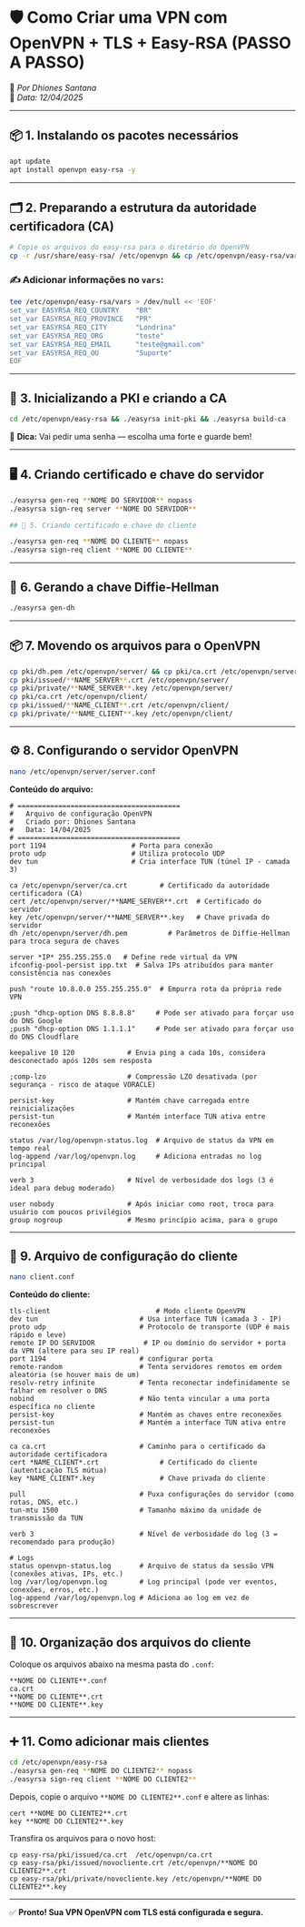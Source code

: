 # 🛡️ Como Criar uma VPN com OpenVPN + TLS + Easy-RSA (PASSO A PASSO)

🎥 _Por Dhiones Santana_  
📆 _Data: 12/04/2025_

---

## 📦 1. Instalando os pacotes necessários

```bash
apt update
apt install openvpn easy-rsa -y
```

---

## 🗂️ 2. Preparando a estrutura da autoridade certificadora (CA)

```bash
# Copie os arquivos do easy-rsa para o diretório do OpenVPN
cp -r /usr/share/easy-rsa/ /etc/openvpn && cp /etc/openvpn/easy-rsa/vars.example /etc/openvpn/easy-rsa/vars
```

### ✍️ Adicionar informações no `vars`:

```bash
tee /etc/openvpn/easy-rsa/vars > /dev/null << 'EOF'
set_var EASYRSA_REQ_COUNTRY    "BR"
set_var EASYRSA_REQ_PROVINCE   "PR"
set_var EASYRSA_REQ_CITY       "Londrina"
set_var EASYRSA_REQ_ORG        "teste"
set_var EASYRSA_REQ_EMAIL      "teste@gmail.com"
set_var EASYRSA_REQ_OU         "Suporte"
EOF
```

---

## 🔐 3. Inicializando a PKI e criando a CA

```bash
cd /etc/openvpn/easy-rsa && ./easyrsa init-pki && ./easyrsa build-ca
```

📝 **Dica:** Vai pedir uma senha — escolha uma forte e guarde bem!

---

## 🖥️ 4. Criando certificado e chave do servidor

```bash
./easyrsa gen-req **NOME DO SERVIDOR** nopass
./easyrsa sign-req server **NOME DO SERVIDOR** 

## 👤 5. Criando certificado e chave do cliente

./easyrsa gen-req **NOME DO CLIENTE** nopass
./easyrsa sign-req client **NOME DO CLIENTE**
```
---

## 📁 6. Gerando a chave Diffie-Hellman

```bash
./easyrsa gen-dh
```

---

## 📦 7. Movendo os arquivos para o OpenVPN

```bash
cp pki/dh.pem /etc/openvpn/server/ && cp pki/ca.crt /etc/openvpn/server/
cp pki/issued/**NAME_SERVER**.crt /etc/openvpn/server/
cp pki/private/**NAME_SERVER**.key /etc/openvpn/server/
cp pki/ca.crt /etc/openvpn/client/
cp pki/issued/**NAME_CLIENT**.crt /etc/openvpn/client/
cp pki/private/**NAME_CLIENT**.key /etc/openvpn/client/

```

---

## ⚙️ 8. Configurando o servidor OpenVPN

```bash
nano /etc/openvpn/server/server.conf
```

**Conteúdo do arquivo:**

```
# ========================================
#   Arquivo de configuração OpenVPN
#   Criado por: Dhiones Santana
#   Data: 14/04/2025
# ========================================
port 1194                     # Porta para conexão
proto udp                     # Utiliza protocolo UDP
dev tun                       # Cria interface TUN (túnel IP - camada 3)

ca /etc/openvpn/server/ca.crt        # Certificado da autoridade certificadora (CA)
cert /etc/openvpn/server/**NAME_SERVER**.crt  # Certificado do servidor
key /etc/openvpn/server/**NAME_SERVER**.key   # Chave privada do servidor
dh /etc/openvpn/server/dh.pem          # Parâmetros de Diffie-Hellman para troca segura de chaves

server *IP* 255.255.255.0   # Define rede virtual da VPN
ifconfig-pool-persist ipp.txt  # Salva IPs atribuídos para manter consistência nas conexões

push "route 10.8.0.0 255.255.255.0"  # Empurra rota da própria rede VPN

;push "dhcp-option DNS 8.8.8.8"     # Pode ser ativado para forçar uso do DNS Google
;push "dhcp-option DNS 1.1.1.1"     # Pode ser ativado para forçar uso do DNS Cloudflare

keepalive 10 120             # Envia ping a cada 10s, considera desconectado após 120s sem resposta

;comp-lzo                    # Compressão LZO desativada (por segurança - risco de ataque VORACLE)

persist-key                  # Mantém chave carregada entre reinicializações
persist-tun                  # Mantém interface TUN ativa entre reconexões

status /var/log/openvpn-status.log  # Arquivo de status da VPN em tempo real
log-append /var/log/openvpn.log     # Adiciona entradas no log principal

verb 3                       # Nível de verbosidade dos logs (3 é ideal para debug moderado)

user nobody                  # Após iniciar como root, troca para usuário com poucos privilégios
group nogroup                # Mesmo princípio acima, para o grupo

```

---

## 🧳 9. Arquivo de configuração do cliente

```bash
nano client.conf
```

**Conteúdo do cliente:**

```
tls-client                          # Modo cliente OpenVPN
dev tun                         # Usa interface TUN (camada 3 - IP)
proto udp                       # Protocolo de transporte (UDP é mais rápido e leve)
remote IP DO SERVIDOR            # IP ou domínio do servidor + porta da VPN (altere para seu IP real)
port 1194                       # configurar porta
remote-random                   # Tenta servidores remotos em ordem aleatória (se houver mais de um)
resolv-retry infinite           # Tenta reconectar indefinidamente se falhar em resolver o DNS
nobind                          # Não tenta vincular a uma porta específica no cliente
persist-key                     # Mantém as chaves entre reconexões
persist-tun                     # Mantém a interface TUN ativa entre reconexões

ca ca.crt                       # Caminho para o certificado da autoridade certificadora
cert *NAME_CLIENT*.crt               # Certificado do cliente (autenticação TLS mútua)
key *NAME_CLIENT*.key                # Chave privada do cliente

pull                            # Puxa configurações do servidor (como rotas, DNS, etc.)
tun-mtu 1500                    # Tamanho máximo da unidade de transmissão da TUN

verb 3                          # Nível de verbosidade do log (3 = recomendado para produção)

# Logs
status openvpn-status.log       # Arquivo de status da sessão VPN (conexões ativas, IPs, etc.)
log /var/log/openvpn.log        # Log principal (pode ver eventos, conexões, erros, etc.)
log-append /var/log/openvpn.log # Adiciona ao log em vez de sobrescrever

```

---

## 📁 10. Organização dos arquivos do cliente

Coloque os arquivos abaixo na mesma pasta do `.conf`:

```
**NOME DO CLIENTE**.conf
ca.crt
**NOME DO CLIENTE**.crt
**NOME DO CLIENTE**.key
```

---

## ➕ 11. Como adicionar mais clientes

```bash
cd /etc/openvpn/easy-rsa
./easyrsa gen-req **NOME DO CLIENTE2** nopass
./easyrsa sign-req client **NOME DO CLIENTE2**
```

Depois, copie o arquivo `**NOME DO CLIENTE2**.conf` e altere as linhas:

```
cert **NOME DO CLIENTE2**.crt
key **NOME DO CLIENTE2**.key
```

Transfira os arquivos para o novo host:

```
cp easy-rsa/pki/issued/ca.crt  /etc/openvpn/ca.crt
cp easy-rsa/pki/issued/novocliente.crt /etc/openvpn/**NOME DO CLIENTE2**.crt
cp easy-rsa/pki/private/novocliente.key /etc/openvpn/**NOME DO CLIENTE2**.key
```

---

✅ **Pronto! Sua VPN OpenVPN com TLS está configurada e segura.**
